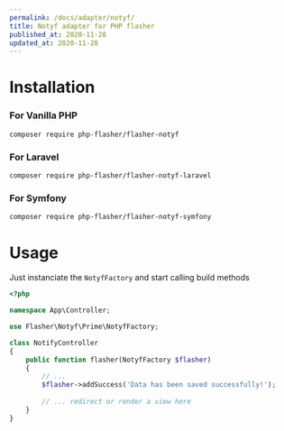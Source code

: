 ```yaml
---
permalink: /docs/adapter/notyf/
title: Notyf adapter for PHP flasher
published_at: 2020-11-28
updated_at: 2020-11-28
---
```


# Installation

### For Vanilla PHP 

<pre class="snippet"><code>composer require php-flasher/flasher-notyf</code></pre>

### For Laravel

<pre class="snippet"><code>composer require php-flasher/flasher-notyf-laravel</code></pre>

### For Symfony

<pre class="snippet"><code>composer require php-flasher/flasher-notyf-symfony</code></pre>

# Usage

Just instanciate the `NotyfFactory` and start calling build methods

```php
<?php

namespace App\Controller;

use Flasher\Notyf\Prime\NotyfFactory;

class NotifyController
{
    public function flasher(NotyfFactory $flasher)
    {
        // ... 
        $flasher->addSuccess('Data has been saved successfully!');
        
        // ... redirect or render a view here
    }
}    
```